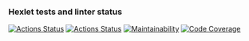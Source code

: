 ### Hexlet tests and linter status

[![Actions Status](https://github.com/anorone/typescript-project-81/actions/workflows/hexlet-check.yml/badge.svg)](https://github.com/anorone/typescript-project-81/actions)
[![Actions Status](https://github.com/anorone/typescript-project-81/actions/workflows/quality-check.yml/badge.svg)](https://github.com/anorone/typescript-project-81/actions/workflows/quality-check.yml)
[![Maintainability](https://qlty.sh/badges/3f5857b1-b09f-41d5-8ba7-973d3745ce02/maintainability.svg)](https://qlty.sh/gh/anorone/projects/typescript-project-81)
[![Code Coverage](https://qlty.sh/badges/3f5857b1-b09f-41d5-8ba7-973d3745ce02/test_coverage.svg)](https://qlty.sh/gh/anorone/projects/typescript-project-81)
